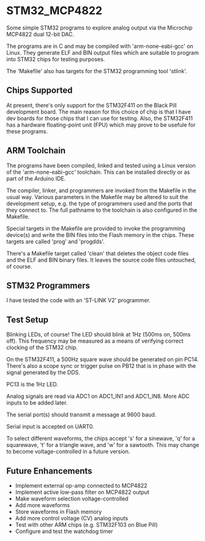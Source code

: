 # STM32_MCP4822

Some simple STM32 programs to explore analog output via the Microchip
MCP4822 dual 12-bit DAC.

The programs are in C and may be compiled with 'arm-none-eabi-gcc'
on Linux.
They generate ELF and BIN output files which are suitable to program
into STM32 chips for testing purposes.

The 'Makefile' also has targets for the STM32 programming tool 'stlink'.

## Chips Supported

At present, there's only support for the STM32F411 on the Black Pill
development board.
The main reason for this choice of chip is that I have dev boards
for those chips that I can use for testing.
Also, the STM32F411 has a hardware floating-point unit (FPU) which may
prove to be usefule for these programs.

## ARM Toolchain

The programs have been compiled, linked and tested using a Linux version
of the 'arm-none-eabi-gcc' toolchain.
This can be installed directly or as part of the Arduino IDE.

The compiler, linker, and programmers are invoked from the Makefile in
the usual way.
Various parameters in the Makefile may be altered to suit the development
setup, e.g. the type of programmers used and the ports that they connect to.
The full pathname to the toolchain is also configured in the Makefile.

Special targets in the Makefile are provided to invoke the programming
device(s) and write the BIN files into the Flash memory in the chips.
These targets are called 'prog' and 'progdds'.

There's a Makefile target called 'clean' that deletes the object code files
and the ELF and BIN binary files.
It leaves the source code files untouched, of course.

## STM32 Programmers

I have tested the code with an 'ST-LINK V2' programmer.

## Test Setup

Blinking LEDs, of course!
The LED should blink at 1Hz (500ms on, 500ms off).
This frequency may be measured as a means of verifying correct
clocking of the STM32 chip.

On the STM32F411, a 500Hz square wave should be generated on pin PC14.
There's also a scope sync or trigger pulse on PB12 that is in phase with the
signal generated by the DDS.
<!--- The chip also generates a timing test pulse on PC2
(HIGH during the DDS ISR, LOW otherwise). --->
PC13 is the 1Hz LED.

Analog signals are read via ADC1 on ADC1\_IN1 and ADC1\_IN8.
More ADC inputs to be added later.

The serial port(s) should transmit a message at 9600 baud.

Serial input is accepted on UART0.
<!--- All the chips accept a letter 'r' to print the reset reason and
'~' to invoke a software reset.
The ATtiny1616 and ATmega4809 also accept 'i' to print the chip ID
bytes, 'n' to print the unique serial number and 'f' to print the
values of the fuse registers. --->

To select different waveforms, the chips accept 's' for a sinewave,
'q' for a squarewave, 't' for a triangle wave, and 'w' for a sawtooth.
This may change to become voltage-controlled in a future version.

## Future Enhancements

* Implement external op-amp connected to MCP4822
* Implement active low-pass filter on MCP4822 output
* Make waveform selection voltage-controlled
* Add more waveforms
* Store waveforms in Flash memory
* Add more control voltage (CV) analog inputs
* Test with other ARM chips (e.g. STM32F103 on Blue Pill)
* Configure and test the watchdog timer

